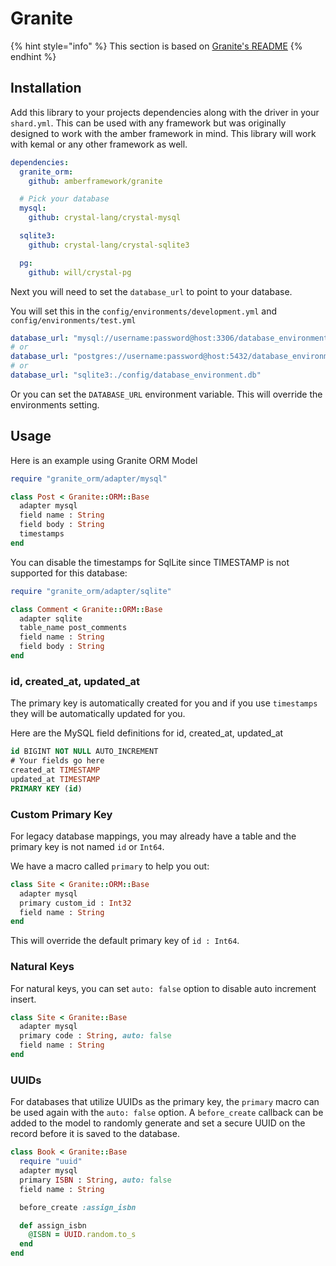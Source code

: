 # Granite

{% hint style="info" %}
This section is based on [Granite's README](https://docs.amberframework.org/granite)
{% endhint %}

## Installation

Add this library to your projects dependencies along with the driver in your `shard.yml`. This can be used with any framework but was originally designed to work with the amber framework in mind. This library will work with kemal or any other framework as well.

```yaml
dependencies:
  granite_orm:
    github: amberframework/granite

  # Pick your database
  mysql:
    github: crystal-lang/crystal-mysql

  sqlite3:
    github: crystal-lang/crystal-sqlite3

  pg:
    github: will/crystal-pg
```

Next you will need to set the `database_url` to point to your database.

You will set this in the `config/environments/development.yml` and `config/environments/test.yml`

```yaml
database_url: "mysql://username:password@host:3306/database_environment"
# or
database_url: "postgres://username:password@host:5432/database_environment"
# or
database_url: "sqlite3:./config/database_environment.db"
```

Or you can set the `DATABASE_URL` environment variable. This will override the environments setting.

## Usage

Here is an example using Granite ORM Model

```ruby
require "granite_orm/adapter/mysql"

class Post < Granite::ORM::Base
  adapter mysql
  field name : String
  field body : String
  timestamps
end
```

You can disable the timestamps for SqlLite since TIMESTAMP is not supported for this database:

```ruby
require "granite_orm/adapter/sqlite"

class Comment < Granite::ORM::Base
  adapter sqlite
  table_name post_comments
  field name : String
  field body : String
end
```

### id, created\_at, updated\_at

The primary key is automatically created for you and if you use `timestamps` they will be automatically updated for you.

Here are the MySQL field definitions for id, created\_at, updated\_at

```sql
id BIGINT NOT NULL AUTO_INCREMENT
# Your fields go here
created_at TIMESTAMP
updated_at TIMESTAMP
PRIMARY KEY (id)
```

### Custom Primary Key

For legacy database mappings, you may already have a table and the primary key is not named `id` or `Int64`.

We have a macro called `primary` to help you out:

```ruby
class Site < Granite::ORM::Base
  adapter mysql
  primary custom_id : Int32
  field name : String
end
```

This will override the default primary key of `id : Int64`.

### Natural Keys

For natural keys, you can set `auto: false` option to disable auto increment insert.

```ruby
class Site < Granite::Base
  adapter mysql
  primary code : String, auto: false
  field name : String
end
```

### **UUIDs**

For databases that utilize UUIDs as the primary key, the `primary` macro can be used again with the `auto: false` option. A `before_create` callback can be added to the model to randomly generate and set a secure UUID on the record before it is saved to the database.

```ruby
class Book < Granite::Base
  require "uuid"
  adapter mysql
  primary ISBN : String, auto: false
  field name : String

  before_create :assign_isbn

  def assign_isbn
    @ISBN = UUID.random.to_s
  end
end
```

